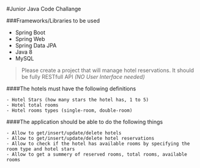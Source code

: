 #Junior Java Code Challange

###Frameworks/Libraries to be used
  * Spring Boot
  * Spring Web
  * Spring Data JPA
  * Java 8
  * MySQL

>Please create a project that will manage hotel reservations.
It should be fully RESTfull API *(NO User Interface needed)*

####The hotels must have the following definitions

    - Hotel Stars (how many stars the hotel has, 1 to 5)
    - Hotel total rooms
    - Hotel rooms types (single-room, double-room)

####The application should be able to do the following things

    - Allow to get/insert/update/delete hotels
    - Allow to get/insert/update/delete hotel reservations
    - Allow to check if the hotel has available rooms by specifying the room type and hotel stars
    - Allow to get a summery of reserved rooms, total rooms, available rooms

